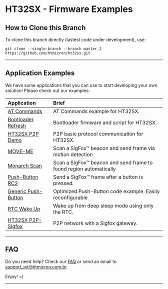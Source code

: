 # HT32SX - Firmware Examples

## How to Clone this Branch

To clone this branch directly (lastest code under development), use: 
```
git clone --single-branch --branch master_2 https://github.com/htmicron/ht32sx.git
```

<hr>

## Application Examples

We have some applications that you can use to start developing your own solution! Please check out our examples:

| Application        | Brief                                                          |
|:-------------------|:---------------------------------------------------------------|
| [AT Commands](AT_Commands) | AT Commands example for HT32SX. 
| [Bootloader Refresh](Bootloader_Refresh) | Bootloader firmware and script for HT32SX. 
| [HT32SX P2P Demo](HT32SX_P2P_Demo) | P2P basic protocol communication for HT32SX. |
| [MOVE-ME](Monarch_MoveME) | Scan a SigFox™ beacon and send frame via motion detection  |
| [Monarch Scan](Monarch_Scan) | Scan a SigFox™ beacon and send frame to found region automatically |
| [Push-Button RC2](Push_Button_RC2) | Send a SigFox™ frame after a button is pressed. |
| [Generic Push-Button](Generic_Push_Button) | Optimized Push-Button code example. Easily reconfigurable |
| [RTC Wake Up](RTC_Wake_Up) | Wake up from deep sleep mode using only the RTC. |
| [HT32SX P2P-Sigfox](HT32SX_P2P_Sigfox) | P2P network with a Sigfox gateway. |

<hr>

## FAQ

Do you need help? Check our [FAQ](https://github.com/htmicron/ht32sx/tree/faq) or send an email to support_iot@htmicron.com.br. 

Enjoy! =)

---